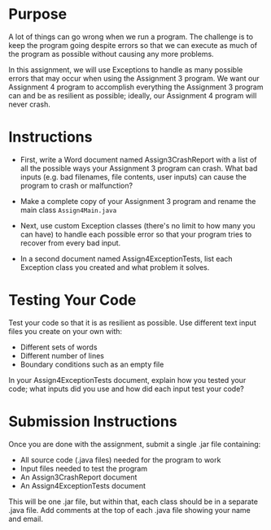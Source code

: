 
# Purpose

A lot of things can go wrong when we run a program. The challenge is to keep the program going despite errors so that we can execute as much of the program as possible without causing any more problems.

In this assignment, we will use Exceptions to handle as many possible errors that may occur when using the Assignment 3 program. We want our Assignment 4 program to accomplish everything the Assignment 3 program can and be as resilient as possible; ideally, our Assignment 4 program will never crash.

# Instructions

* First, write a Word document named Assign3CrashReport with a list of all the possible ways your Assignment 3 program can crash. What bad inputs (e.g. bad filenames, file contents, user inputs) can cause the program to crash or malfunction?

* Make a complete copy of your Assignment 3 program and rename the main class `Assign4Main.java`

* Next, use custom Exception classes (there's no limit to how many you can have) to handle each possible error so that your program tries to recover from every bad input.

* In a second document named Assign4ExceptionTests, list each Exception class you created and what problem it solves.

# Testing Your Code

Test your code so that it is as resilient as possible. Use different text input files you create on your own with:

* Different sets of words
* Different number of lines
* Boundary conditions such as an empty file

In your Assign4ExceptionTests document, explain how you tested your code; what inputs did you use and how did each input test your code?

# Submission Instructions

Once you are done with the assignment, submit a single .jar file containing:

* All source code (.java files) needed for the program to work
* Input files needed to test the program
* An Assign3CrashReport document
* An Assign4ExceptionTests document

This will be one .jar file, but within that, each class should be in a separate .java file. Add comments at the top of each .java file showing your name and email.